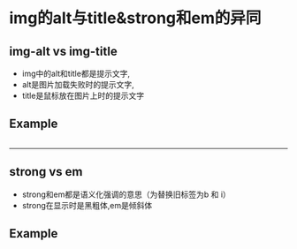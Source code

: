 # img的alt与title&strong和em的异同

## img-alt vs img-title
- img中的alt和title都是提示文字,
- alt是图片加载失败时的提示文字,
- title是鼠标放在图片上时的提示文字

## Example

``` html

```

------

## strong vs em

- strong和em都是语义化强调的意思（为替换旧标签为b 和 i）
- strong在显示时是黑粗体,em是倾斜体

## Example

```html
```